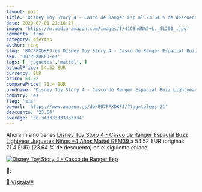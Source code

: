 ```yaml
---
layout: post
title: 'Disney Toy Story 4 - Casco de Ranger Esp al 23.64 % de descuento'
date: 2020-07-01 21:18:27
image: 'https://m.media-amazon.com/images/I/41C8hdNAJ+L._SL200_.jpg'
comments: true
category: ofertas
author: ring
slug: 'B07PFXDKFJ-es Disney Toy Story 4 - Casco de Ranger Espacial Buzz...'
sku: 'B07PFXDKFJ-es'
tags: [ 'juguetes','mattel', ]
actualPrice: 54.52 EUR
currency: EUR
price: 54.52
comparePrice: 71.4 EUR
prodname: 'Disney Toy Story 4 - Casco de Ranger Espacial Buzz Lightyear  Juguetes Niños +4 Años  Mattel GFM39 '
country: 'es'
flag: '🇪🇸'
buyurl: 'https://www.amazon.es/dp/B07PFXDKFJ/?tag=tolees-21'
descuento: '23.64'
average: '56.343333333333334'
---
```


Ahora mismo tienes [Disney Toy Story 4 - Casco de Ranger Espacial Buzz Lightyear  Juguetes Niños +4 Años  Mattel GFM39 ](https://www.amazon.es/dp/B07PFXDKFJ/?tag=tolees-21) a 54.52 EUR (original: 71.4 EUR) (23.64 %  de descuento) en el siguiente enlace!

[![Disney Toy Story 4 - Casco de Ranger Esp](https://m.media-amazon.com/images/I/41C8hdNAJ+L._SL200_.jpg)](https://www.amazon.es/dp/B07PFXDKFJ/?tag=tolees-21)

🔎:


[🛒 Visítala!!!](https://www.amazon.es/dp/B07PFXDKFJ/?tag=tolees-21)
